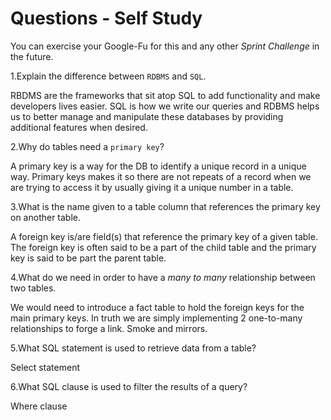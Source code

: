 # Questions - Self Study

You can exercise your Google-Fu for this and any other _Sprint Challenge_ in the future.

1.Explain the difference between `RDBMS` and `SQL`.

RBDMS are the frameworks that sit atop SQL to add functionality and make developers lives easier. SQL is how we write our queries and RDBMS helps us to better manage and manipulate these databases by providing additional features when desired.

2.Why do tables need a `primary key`?

A primary key is a way for the DB to identify a unique record in a unique way. Primary keys makes it so there are not repeats of a record when we are trying to access it by usually giving it a unique number in a table.

3.What is the name given to a table column that references the primary key on another table.

A foreign key is/are field(s) that reference the primary key of a given table. The foreign key is often said to be a part of the child table and the primary key is said to be part the parent table.

4.What do we need in order to have a _many to many_ relationship between two tables.

We would need to introduce a fact table to hold the foreign keys for the main primary keys. In truth we are simply implementing 2 one-to-many relationships to forge a link. Smoke and mirrors.

5.What SQL statement is used to retrieve data from a table?

Select statement

6.What SQL clause is used to filter the results of a query?

Where clause
